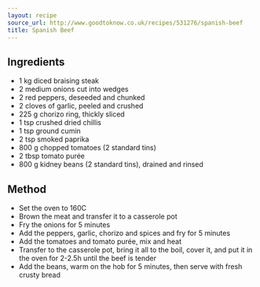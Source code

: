 ```yaml
---
layout: recipe
source_url: http://www.goodtoknow.co.uk/recipes/531276/spanish-beef
title: Spanish Beef
---
```


## Ingredients

* 1 kg diced braising steak
* 2 medium onions cut into wedges
* 2 red peppers, deseeded and chunked
* 2 cloves of garlic, peeled and crushed
* 225 g chorizo ring, thickly sliced
* 1 tsp crushed dried chillis
* 1 tsp ground cumin
* 2 tsp smoked paprika
* 800 g chopped tomatoes (2 standard tins)
* 2 tbsp tomato purée
* 800 g kidney beans (2 standard tins), drained and rinsed

## Method

* Set the oven to 160C
* Brown the meat and transfer it to a casserole pot
* Fry the onions for 5 minutes
* Add the peppers, garlic, chorizo and spices and fry for 5 minutes
* Add the tomatoes and tomato purée, mix and heat
* Transfer to the casserole pot, bring it all to the boil, cover it, and put it in the oven for 2-2.5h until the beef is tender
* Add the beans, warm on the hob for 5 minutes, then serve with fresh crusty bread
